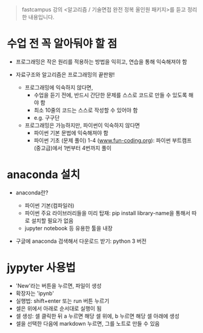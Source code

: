 
> fastcampus 강의 <알고리즘 / 기술면접 완전 정복 올인원 패키지>를 듣고 정리한 내용입니다.

# 수업 전 꼭 알아둬야 할 점

- 프로그래밍은 작은 원리를 적용하는 방법을 익히고, 연습을 통해 익숙해져야 함

- 자료구조와 알고리즘은 프로그래밍의 끝판왕!
    - 프로그래밍에 익숙하지 않다면,
        - 수업을 듣기 전에, 반드시 간단한 문제를 스스로 코드로 만들 수 있도록 해야 함
        - 최소 10줄의 코드는 스스로 작성할 수 있어야 함
        - e.g. 구구단
    - 프로그래밍은 가능하지만, 파이썬이 익숙하지 않다면
        - 파이썬 기본 문법에 익숙해져야 함
        - 파이썬 기초 (문제 풀이) 1-4 (www.fun-coding.org): 파이썬 부트캠프(중고급)에서 1번부터 4번까지 풀이

# anaconda 설치
- anaconda란?
    - 파이썬 기본(컴파일러)
    - 파이썬 주요 라이브러리들을 미리 탑재: pip install library-name을 통해서 따로 설치할 필요가 없음
    - jupyter notebook 등 유용한 툴을 내장

- 구글에 anaconda 검색해서 다운로드 받기: python 3 버전

# jypyter 사용법

- 'New'라는 버튼을 누르면, 파일이 생성
- 확장자는 'ipynb'
- 실행법: shift+enter 또는 run 버튼 누르기
- 셀은 위에서 아래로 순서대로 실행이 됨
- 셀 생성: 셀 클릭한 뒤 a 누르면 해당 셀 위에, b 누르면 해당 셀 아래에 생성
- 셀을 선택한 다음에 markdown 누르면, 그를 노트로 만들 수 있음